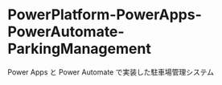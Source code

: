 # PowerPlatform-PowerApps-PowerAutomate-ParkingManagement
 Power Apps と Power Automate で実装した駐車場管理システム
